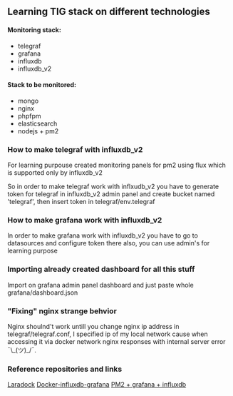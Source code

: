## Learning TIG stack on different technologies

#### Monitoring stack: 
- telegraf
- grafana 
- influxdb 
- influxdb_v2

#### Stack to be monitored: 
- mongo 
- nginx
- phpfpm
- elasticsearch
- nodejs + pm2

### How to make telegraf with influxdb_v2
For learning purpouse created monitoring panels for pm2 using flux which is supported only by influxdb_v2

So in order to make telegraf work with inflxudb_v2 you have to generate token for telegraf in influxdb_v2 admin panel and create bucket named 'telegraf', then insert token in telegraf/env.telegraf

### How to make grafana work with influxdb_v2
In order to make grafana work with influxdb_v2 you have to go to datasources and configure token there also, you can use admin's for learning purpose

### Importing already created dashboard for all this stuff
Import on grafana admin panel dashboard and just paste whole grafana/dashboard.json

### "Fixing" nginx strange behvior
Nginx shoulnd't work untill you change nginx ip address in telegraf/telegraf.conf, I specified ip of my local network cause when accessing it via docker network nginx responses with internal server error ¯\\\_(ツ)_/¯.

### Reference repositories and links
[Laradock](http://laradock.io/http:// "Laradock")
[Docker-influxdb-grafana](https://github.com/nicolargo/docker-influxdb-grafana "Docker-influxdb-grafana")
[PM2 + grafana + influxdb](https://medium.com/@nikunjd.np/pm2-microservices-monitoring-with-grafana-influxdb-54fb6f8b5d2d)

